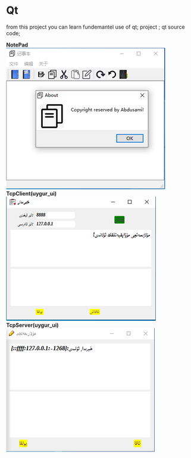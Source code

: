 # Qt
from this project you can learn fundemantel use of qt;
project ; qt source code;

**NotePad**<br/>
![Alt text](https://github.com/abdu-uy/Qt/blob/main/1.PNG)
**TcpClient(uygur_ui)**<br/>
![Alt text](https://github.com/abdu-uy/Qt/blob/main/2.PNG)
**TcpServer(uygur_ui)**<br/>
![Alt text](https://github.com/abdu-uy/Qt/blob/main/3.PNG)
